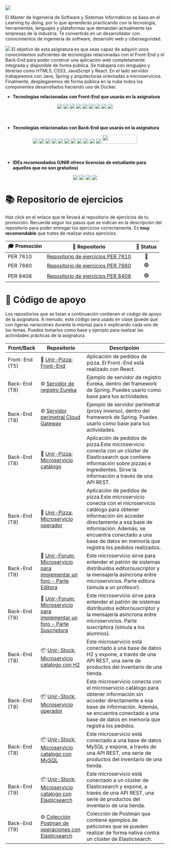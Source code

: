 <a href="https://www.unir.net/ingenieria/master-ingenieria-software/"><img src="https://github.com/UnirCs/UnirCs/blob/feature/newReadme/MISSI_Header.png"></a>

El Máster de Ingeniería de Software y Sistemas Informáticos se basa en el Learning by doing, por lo que aprenderás practicando con la tecnología, herramientas, lenguajes y plataformas que demandan actualmente las empresas de la industria. Te convertirás en un desarrollador con conocimientos de ingeniería de software, desarrollo web y ciberseguridad.

<a href="https://cms.unir.net/Desarrollo_Web_Full_Stack"><img src="https://github.com/UnirCs/UnirCs/blob/feature/newReadme/DWFS_Header.png"></a>
El objetivo de esta asignatura es que seas capaz de adquirir unos conocimientos suficientes de tecnologías relacionadas con el Front-End y el Back-End para poder construir una aplicación web completamente integrada y disponible de forma pública. Se trabajará con lenguajes y librerías como HTML5, CSS3, JavaScript y React. En el lado servidor trabajaremos con Java, Spring y arquitecturas orientadas a microservicios. Finalmente, desplegaremos de forma pública en la nube todos los componentes desarrollados haciendo uso de Docker.

- **Tecnologías relacionadas con Front-End que usarás en la asignatura**
<div align="center">
<img src="https://img.shields.io/badge/HTML5-E34F26?style=for-the-badge&logo=html5&logoColor=white"/> <img src="https://img.shields.io/badge/CSS3-1572B6?style=for-the-badge&logo=css3&logoColor=white"/> <img src="https://img.shields.io/badge/JavaScript-323330?style=for-the-badge&logo=javascript&logoColor=F7DF1E"/> <img src="https://img.shields.io/badge/React-20232A?style=for-the-badge&logo=react&logoColor=61DAFB"/> <img src="https://img.shields.io/badge/React_Router-CA4245?style=for-the-badge&logo=react-router&logoColor=white"/> <img src="https://img.shields.io/badge/Node%20js-339933?style=for-the-badge&logo=nodedotjs&logoColor=white"/> <img src="https://img.shields.io/badge/npm-CB3837?style=for-the-badge&logo=npm&logoColor=white"/> <img src="https://img.shields.io/badge/Vercel-000000?style=for-the-badge&logo=vercel&logoColor=white"/> <img src="https://img.shields.io/badge/Stripe-626CD9?style=for-the-badge&logo=Stripe&logoColor=white"/>
</div>
<br/><br/>

- **Tecnologías relacionadas con Back-End que usarás en la asignatura**
<div align="center">
<img src="https://img.shields.io/badge/OpenJDK-ED8B00?style=for-the-badge&logo=openjdk&logoColor=white"/> <img src="https://img.shields.io/badge/Spring-6DB33F?style=for-the-badge&logo=spring&logoColor=white"/> <img src="https://img.shields.io/badge/Spring_Boot-F2F4F9?style=for-the-badge&logo=spring-boot"/> <img src="https://img.shields.io/badge/apache_maven-C71A36?style=for-the-badge&logo=apachemaven&logoColor=white"/> <img src="https://img.shields.io/badge/MySQL-005C84?style=for-the-badge&logo=mysql&logoColor=white"/> <img src="https://img.shields.io/badge/Elastic_Search-005571?style=for-the-badge&logo=elasticsearch&logoColor=white"/> <img src="https://img.shields.io/badge/Hibernate-59666C?style=for-the-badge&logo=Hibernate&logoColor=white"/> <img src="https://img.shields.io/badge/Railway-131415?style=for-the-badge&logo=railway&logoColor=white"/> <img src="https://img.shields.io/badge/Stripe-626CD9?style=for-the-badge&logo=Stripe&logoColor=white"/> <img src="https://img.shields.io/badge/Docker-2CA5E0?style=for-the-badge&logo=docker&logoColor=white"/> <img src="https://img.shields.io/badge/Postman-FF6C37?style=for-the-badge&logo=Postman&logoColor=white"/> <img src="https://github.com/UnirCs/UnirCs/blob/master/activemq.png" width="110" height="28"/>
</div>
<br/><br/>

- **IDEs recomendados (UNIR ofrece licencias de estudiante para aquellos que no son gratuitos)**
<div align="center">
<img src="https://img.shields.io/badge/VSCode-0078D4?style=for-the-badge&logo=visual%20studio%20code&logoColor=white"/> <img src="https://img.shields.io/badge/Eclipse-2C2255?style=for-the-badge&logo=eclipse&logoColor=white"/> <img src="https://img.shields.io/badge/WebStorm-000000?style=for-the-badge&logo=WebStorm&logoColor=white"/> <img src="https://img.shields.io/badge/IntelliJ_IDEA-000000.svg?style=for-the-badge&logo=intellij-idea&logoColor=white"/>
</div>

# 📚 Repositorio de ejercicios

Haz click en el enlace que te llevará al repositorio de ejercicios de tu promoción. Recuerda seguir los pasos que se indican en la descripción del repositorio para poder entregar los ejercicios correctamente. Es **muy recomendable** que trates de realizar estos ejercicios.

<div align="center">
  
| 🎓 Promoción | 🎁 Repositorio | 🚥 Status
|--|--|--|
| PER 7610 | [Repositorio de ejercicios PER 7610](https://github.com/UnirCs/DWFS-PER7610-2223) | <div align="center"> 🔴 </div>
| PER 7660 | [Repositorio de ejercicios PER 7660](https://github.com/UnirCs/DWFS-PER7660-2223) | <div align="center"> 🟢 </div>
| PER 8408 | [Repositorio de ejercicios PER 8408](https://github.com/UnirCs/DWFS-PER8408-2324) | <div align="center"> 🟢 </div>

</div>

# 🛟 Código de apoyo
Los repositorios que se listan a continuación contienen el código de apoyo de la asignatura. A menudo, este código será usado en clase (puede que con ligeras variaciones durante la misma) para ir explicando cada uno de los temas. Puedes tomarlos como base y ejemplo para realizar las actividades prácticas de la asignatura.

| Front/Back | Repositorio | Descripción
|--|--|--|
| Front-End (T5)| 🍕 [Unir-Pizza: Front-End](https://github.com/UnirCs/front-end-pizza) |  Aplicación de pedidos de pizza. El Front-End está realizado con React.
| Back-End (T8)| ⚙️ [Servidor de registro Eureka](https://github.com/UnirCs/back-end-eureka) | Ejemplo de servidor de registro Eureka, dentro del framework de Spring. Puedes usarlo como base para tus actividades.
| Back-End (T8)| ⚙️ [Servidor perimetral Cloud Gateway](https://github.com/UnirCs/back-end-cloud-gateway) | Ejemplo de servidor perimetral (proxy inverso), dentro del framework de Spring. Puedes usarlo como base para tus actividades.
| Back-End (T8)| 🍕 [Unir-Pizza: Microservicio catálogo](https://github.com/UnirCs/back-end-pizza-catalogue) | Aplicación de pedidos de pizza.Este microservicio conecta con un clúster de Elasticsearch que contiene información sobre pizzas e ingredientes. Sirve la información a través de una API REST.
| Back-End (T8)| 🍕 [Unir-Pizza: Microservicio operador](https://github.com/UnirCs/back-end-pizza-orders) | Aplicación de pedidos de pizza.Este microservicio conecta con el microservicio catálogo para obtener información sin acceder directamente a esa base de información. Además, se encuentra conectado a una base de datos en memoria que registra los pedidos realizados.
| Back-End (T8)| 👥 [Unir-Forum: Microservicio para implementar un foro - Parte Editora](https://github.com/UnirCs/back-end-forum-pub) | Este microservicio sirve para entender el patrón de sistemas distribuidos editor/suscriptor y la mensajería asíncrona entre microservicios. Parte editora (simula a un profesor).
| Back-End (T8)| 👥 [Unir-Forum: Microservicio para implementar un foro - Parte Suscriptora](https://github.com/UnirCs/back-end-forum-sub) | Este microservicio sirve para entender el patrón de sistemas distribuidos editor/suscriptor y la mensajería asíncrona entre microservicios. Parte suscriptora (simula a los alumnos).
| Back-End (T8)| 📦 [Unir-Stock: Microservicio catalogo con H2](https://github.com/UnirCs/back-end-inventory-products) | Este microservicio está conectado a una base de datos H2 y expone, a través de una API REST, una serie de productos del inventario de una tienda.
| Back-End (T8)| 📦 [Unir-Stock: Microservicio operador](https://github.com/UnirCs/back-end-inventory-orders) | Este microservicio conecta con el microservicio catálogo para obtener información sin acceder directamente a esa base de información. Además, se encuentra conectado a una base de datos en memoria que registra los pedidos.
| Back-End (T8)| 📦 [Unir-Stock: Microservicio catalogo con MySQL](https://github.com/UnirCs/back-end-inventory-products-mysql) | Este microservicio está conectado a una base de datos MySQL y expone, a través de una API REST, una serie de productos del inventario de una tienda.
| Back-End (T9)| 📦 [Unir-Stock: Microservicio catalogo con Elasticsearch](https://github.com/UnirCs/back-end-inventory-products-elasticsearch) | Este microservicio está conectado a un clúster de Elasticsearch y expone, a través de una API REST, una serie de productos del inventario de una tienda.
| Back-End (T9)| ⚙️ [Colección Postman de operaciones con Elasticsearch](https://github.com/UnirCs/elasticsearch-operations-postman) | Colección de Postman que contiene ejemplos de peticiones que se pueden realizar de forma nativa contra un clúster de Elasticsearch.

